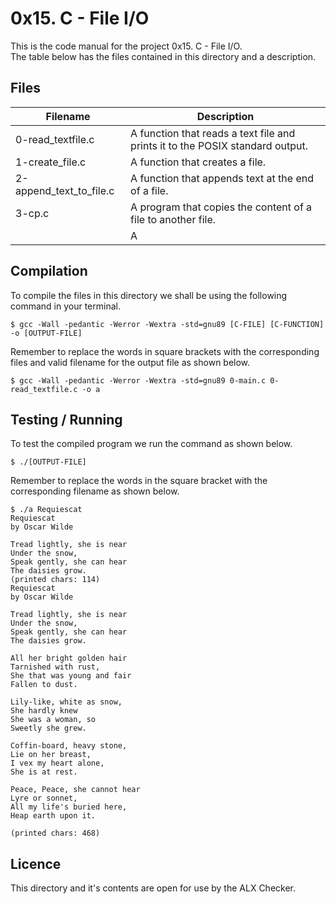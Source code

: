 # 0x15. C - File I/O

This is the code manual for the project 0x15. C - File I/O.  
The table below has the files contained in this directory and a description.  

## Files

|Filename | Description|
|---------|------------|
|0-read_textfile.c | A function that reads a text file and prints it to the POSIX standard output.|
|1-create_file.c | A function that creates a file.|
|2-append_text_to_file.c | A function that appends text at the end of a file.|
|3-cp.c | A program that copies the content of a file to another file.|
| | A |




## Compilation

To compile the files in this directory we shall be using the following command in your terminal.

```commandline
$ gcc -Wall -pedantic -Werror -Wextra -std=gnu89 [C-FILE] [C-FUNCTION] -o [OUTPUT-FILE]
```

Remember to replace the words in square brackets with the corresponding files and valid filename for the output file as shown below.

```commandline
$ gcc -Wall -pedantic -Werror -Wextra -std=gnu89 0-main.c 0-read_textfile.c -o a
```

## Testing / Running
To test the compiled program we run the command as shown below.  

```commandline
$ ./[OUTPUT-FILE]
```

Remember to replace the words in the square bracket with the corresponding filename as shown below.  

```commandline
$ ./a Requiescat 
Requiescat
by Oscar Wilde

Tread lightly, she is near
Under the snow,
Speak gently, she can hear
The daisies grow.
(printed chars: 114)
Requiescat
by Oscar Wilde

Tread lightly, she is near
Under the snow,
Speak gently, she can hear
The daisies grow.

All her bright golden hair
Tarnished with rust,
She that was young and fair
Fallen to dust.

Lily-like, white as snow,
She hardly knew
She was a woman, so
Sweetly she grew.

Coffin-board, heavy stone,
Lie on her breast,
I vex my heart alone,
She is at rest.

Peace, Peace, she cannot hear
Lyre or sonnet,
All my life's buried here,
Heap earth upon it.

(printed chars: 468)
```

## Licence

This directory and it's contents are open for use by the ALX Checker.

